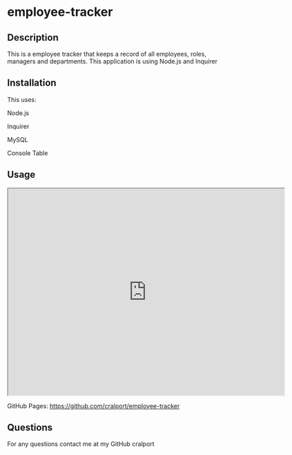 # employee-tracker

## Description
This is a employee tracker that keeps a record of all employees, roles, managers and departments.  This application is using Node.js and Inquirer

## Installation
This uses:

Node.js

Inquirer

MySQL

Console Table


## Usage

<iframe src="https://drive.google.com/file/d/1IBU6C6tNcPlRgKwhTSvnVHFXY4enRO1K/preview" width="640" height="480"></iframe>

GitHub Pages: https://github.com/cralport/employee-tracker

## Questions

For any questions contact me at my GitHub cralport